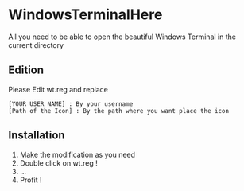 # WindowsTerminalHere
All you need to be able to open the beautiful Windows Terminal in the current directory

## Edition
Please Edit wt.reg and replace
```
[YOUR USER NAME] : By your username
[Path of the Icon] : By the path where you want place the icon
```

## Installation

1. Make the modification as you need
2. Double click on wt.reg !
3. ...
4. Profit !
